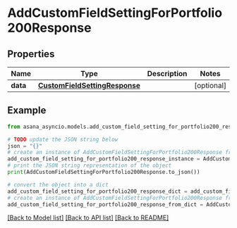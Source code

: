 # AddCustomFieldSettingForPortfolio200Response


## Properties

Name | Type | Description | Notes
------------ | ------------- | ------------- | -------------
**data** | [**CustomFieldSettingResponse**](CustomFieldSettingResponse.md) |  | [optional] 

## Example

```python
from asana_asyncio.models.add_custom_field_setting_for_portfolio200_response import AddCustomFieldSettingForPortfolio200Response

# TODO update the JSON string below
json = "{}"
# create an instance of AddCustomFieldSettingForPortfolio200Response from a JSON string
add_custom_field_setting_for_portfolio200_response_instance = AddCustomFieldSettingForPortfolio200Response.from_json(json)
# print the JSON string representation of the object
print(AddCustomFieldSettingForPortfolio200Response.to_json())

# convert the object into a dict
add_custom_field_setting_for_portfolio200_response_dict = add_custom_field_setting_for_portfolio200_response_instance.to_dict()
# create an instance of AddCustomFieldSettingForPortfolio200Response from a dict
add_custom_field_setting_for_portfolio200_response_from_dict = AddCustomFieldSettingForPortfolio200Response.from_dict(add_custom_field_setting_for_portfolio200_response_dict)
```
[[Back to Model list]](../README.md#documentation-for-models) [[Back to API list]](../README.md#documentation-for-api-endpoints) [[Back to README]](../README.md)


